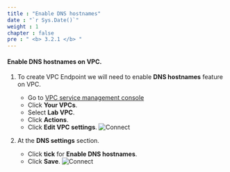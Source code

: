 ```yaml
---
title : "Enable DNS hostnames"
date : "`r Sys.Date()`"
weight : 1
chapter : false
pre : " <b> 3.2.1 </b> "
---
```

#### Enable DNS hostnames on VPC.

1. To create VPC Endpoint we will need to enable **DNS hostnames** feature on VPC.
    - Go to [VPC service management console](https://console.aws.amazon.com/vpc/home)
    - Click **Your VPCs**.
    - Select **Lab VPC**.
    - Click **Actions**.
    - Click **Edit VPC settings**.
![Connect](/images/2/44.png)

2. At the **DNS settings** section.
    - Click **tick** for **Enable DNS hostnames**.
    - Click **Save**.
![Connect](/images/2/45.png)